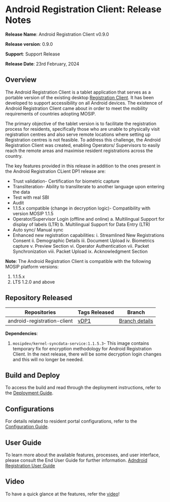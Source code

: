 # Android Registration Client: Release Notes

**Release Name**: Android Registration Client v0.9.0

**Release version**: 0.9.0

**Support**: Support Release

**Release Date**: 23rd February, 2024

## Overview

The Android Registration Client is a tablet application that serves as a portable version of the existing desktop [Registration Client](https://docs.mosip.io/1.2.0/modules/registration-client). It has been developed to support accessibility on all Android devices. The existence of Android Registration Client came about in order to meet the mobility requirements of countries adopting MOSIP.

The primary objective of the tablet version is to facilitate the registration process for residents, specifically those who are unable to physically visit registration centres and also serve remote locations where setting up Registration centres is not feasible. To address this challenge, the Android Registration Client was created, enabling Operators/ Supervisors to easily reach the remote areas and maximise resident registrations across the country.

The key features provided in this release in addition to the ones present in the Android Registration CLient DP1 release are:

* Trust validation- Certification for biometric capture
* Transliteration- Ability to transliterate to another language upon entering the data
* Test with real SBI
* Audit 
* 1.1.5.x compatible (change in decryption logic)- Compatibility with version MOSIP 1.1.5
* Operator/Supervisor Login (offline and online)
   a. Multilingual Support for display of labels (LTR)
   b. Multilingual Support for Data Entry (LTR)
* Auto sync/ Manual sync
* Enhanced new registration capabilities:
  i. Streamlined New Registrations Consent
  ii. Demographic Details
  iii. Document Upload
  iv. Biometrics capture
  v. Preview Section
  vi. Operator Authentication
  vii. Packet Synchronization
  viii. Packet Upload
  ix. Acknowledgment Section

**Note**: The Android Registration Client is compatible with the following MOSIP platform versions:
  1. 1.1.5.x
  2. LTS 1.2.0 and above 

## Repository Released

| **Repositories**            | **Tags Released**   |  **Branch**                          |
| --------------------------- | ------------------------------------------------------------| ------------------ |
| android-registration-client   | [vDP1](https://github.com/mosip/android-registration-client/releases/tag/vDP1) | [Branch details](https://github.com/mosip/android-registration-client/tree/developer-release/flutter/0.9.x)  |


**Dependencies**:

1. `mosipdev/kernel-syncdata-service:1.1.5.3`- This image contains temporary fix for encryption methodology for Android Registration Client. In the next release, there will be some decryption login changes and this will no longer be needed. 


## Build and Deploy

To access the build and read through the deployment instructions, refer to the [Deployment Guide](https://docs.mosip.io/1.2.0/modules/android-registration-client/android-registration-client-developer-guide).

## Configurations

For details related to resident portal configurations, refer to the [Configuration Guide](https://docs.mosip.io/1.2.0/modules/android-registration-client/android-registration-client-configuration).

## User Guide

To learn more about the available features, processes, and user interface, please consult the End User Guide for further information. [Adndroid Registration User Guide](android-registration-client-user-guide.md)

## Video

To have a quick glance at the features, refer the [video](https://www.youtube.com/watch?v=DrBB5IJnS0Y&t=9s&ab_channel=MOSIP-IIITBangalore)!





